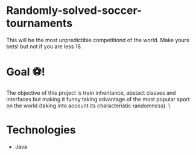 # Randomly-solved-soccer-tournaments
This will be the most unpredictible competitiond of the world. Make yours bets! but not if you are less 18.

# Goal ⚽!
The objective of this project is train inheritance, abstact classes and interfaces but making it funny taking advantage of the most popular sport on the world (taking into account its characteristic randomness). \

# Technologies
- Java
